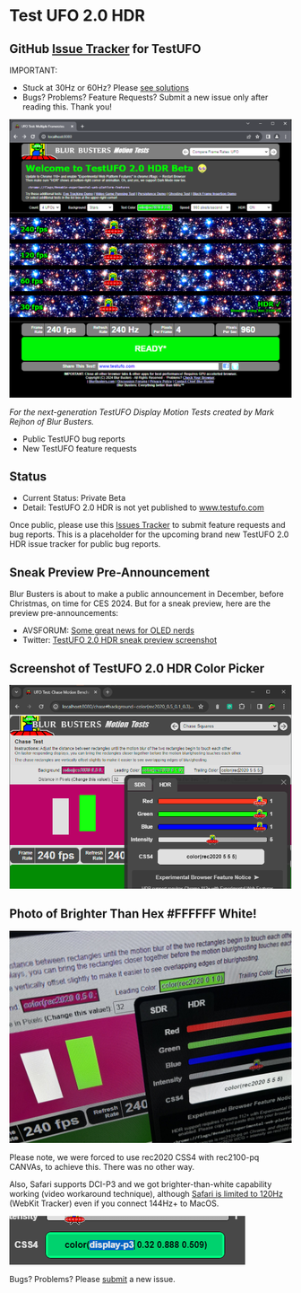 # Test UFO 2.0 HDR

## GitHub [Issue Tracker](https://github.com/blurbusters/testufo-public/issues) for TestUFO

IMPORTANT:

- Stuck at 30Hz or 60Hz? Please [see solutions](https://forums.blurbusters.com/viewtopic.php?f=19&t=3549)
- Bugs? Problems? Feature Requests? Submit a new issue only after reading this. Thank you!

![TestUFO 2.0 HDR](images/testufo-v2-hdr-screenshot.png)

*For the next-generation TestUFO Display Motion Tests created by Mark Rejhon of Blur Busters.*

- Public TestUFO bug reports
- New TestUFO feature requests

## Status

- Current Status: Private Beta
- Detail: TestUFO 2.0 HDR is not yet published to www.testufo.com

Once public, please use this [Issues Tracker](https://github.com/blurbusters/testufo-public/issues) to submit feature requests and bug reports. This is a placeholder for the upcoming brand new TestUFO 2.0 HDR issue tracker for public bug reports.  

## Sneak Preview Pre-Announcement

Blur Busters is about to make a public announcement in December, before Christmas, on time for CES 2024.  But for a sneak preview, here are the preview pre-announcements:

- AVSFORUM: [Some great news for OLED nerds](https://www.avsforum.com/threads/oled-tvs-technology-advancements-thread.681125/page-1058#post-62984052)
- Twitter: [TestUFO 2.0 HDR sneak preview screenshot](https://twitter.com/BlurBusters/status/1730056458899763605)

## Screenshot of TestUFO 2.0 HDR Color Picker

![TestUFO HDR 2.0 Screenshot](images/testufo-screenshot.png)

## Photo of Brighter Than Hex #FFFFFF White!

![TestUFO HDR 2.0 Photo with Brighter-Than-White](images/testufo-hdr-photo.jpg)

Please note, we were forced to use rec2020 CSS4 with rec2100-pq CANVAs, to achieve this. There was no other way.

Also, Safari supports DCI-P3 and we got brighter-than-white capability working (video workaround technique), although [Safari is limited to 120Hz](https://bugs.webkit.org/show_bug.cgi?id=173434) (WebKit Tracker) even if you connect 144Hz+ to MacOS.

![TestUFO HDR CSS4 editable](images/testufo-hdr-editable.gif)

Bugs? Problems? Please [submit](https://github.com/blurbusters/testufo-public/issues/new/choose) a new issue.
